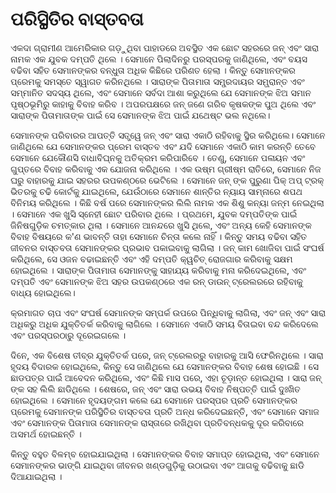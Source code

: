 # ପରିସ୍ଥିତିର ବାସ୍ତବତା

ଏକଦା ଗ୍ରାମୀଣ ଆମେରିକାର ଗଡ଼ୁଥିବା ପାହାଡରେ ଅବସ୍ଥିତ ଏକ ଛୋଟ ସହରରେ ଜନ୍ ଏବଂ ସାରା ନାମକ ଏକ ଯୁବକ ଦମ୍ପତି ଥିଲେ । ସେମାନେ ପିଲାଦିନରୁ ପରସ୍ପରକୁ ଜାଣିଥିଲେ, ଏବଂ ବୟସ ବଢିବା ସହିତ ସେମାନଙ୍କର ବନ୍ଧୁତା ଅଧିକ କିଛିରେ ପରିଣତ ହେଲା ।
କିନ୍ତୁ ସେମାନଙ୍କର ପ୍ରେମକୁ ସମସ୍ତେ ସ୍ୱାଗତ କରିନଥିଲେ । ସାରାଙ୍କ ପିତାମାତା ସମ୍ପ୍ରଦାୟର ସମ୍ଭ୍ରାନ୍ତ ଏବଂ ସମ୍ମାନିତ ସଦସ୍ୟ ଥିଲେ, ଏବଂ ସେମାନେ ସର୍ବଦା ଆଶା କରୁଥିଲେ ଯେ ସେମାନଙ୍କ ଝିଅ ସମାନ ପୃଷ୍ଠଭୂମିରୁ କାହାକୁ ବିବାହ କରିବ । ଅପରପକ୍ଷରେ ଜନ୍ ଜଣେ ଗରିବ କୃଷକଙ୍କ ପୁଅ ଥିଲେ ଏବଂ ସାରାଙ୍କ ପିତାମାତାଙ୍କ ପାଇଁ ସେ ସେମାନଙ୍କ ଝିଅ ପାଇଁ ଯଥେଷ୍ଟ ଭଲ ନଥିଲେ।

ସେମାନଙ୍କ ପରିବାରର ଆପତ୍ତି ସତ୍ତ୍ୱେ ଜନ୍ ଏବଂ ସାରା ଏକାଠି ରହିବାକୁ ସ୍ଥିର କରିଥିଲେ। ସେମାନେ ଜାଣିଥିଲେ ଯେ ସେମାନଙ୍କର ପ୍ରେମ ବାସ୍ତବ ଏବଂ ଯଦି ସେମାନେ ଏକାଠି କାମ କରନ୍ତି ତେବେ ସେମାନେ ଯେକୌଣସି ବାଧାବିଘ୍ନକୁ ଅତିକ୍ରମ କରିପାରିବେ । ତେଣୁ, ସେମାନେ ପଳାୟନ ଏବଂ ଗୁପ୍ତରେ ବିବାହ କରିବାକୁ ଏକ ଯୋଜନା କରିଥିଲେ ।
ଏକ ଉଷ୍ମ ଗ୍ରୀଷ୍ମ ରାତିରେ, ସେମାନେ ନିଜ ଘରୁ ବାହାରକୁ ଯାଇ ସହରର ଉପକଣ୍ଠରେ ଭେଟିଲେ । ସେମାନେ ଜନ୍ ଙ୍କ ପୁରୁଣା ପିକ୍ ଅପ୍ ଟ୍ରକ୍ ଭିତରକୁ ଚଢି କୋର୍ଟକୁ ଯାଇଥିଲେ, ଯେଉଁଠାରେ ସେମାନେ ଶାନ୍ତିର ନ୍ୟାୟ ସାମ୍ନାରେ ଶପଥ ବିନିମୟ କରିଥିଲେ । 
କିଛି ବର୍ଷ ପରେ ସେମାନଙ୍କର ଲିଲି ନାମକ ଏକ ଶିଶୁ କନ୍ୟା ଜନ୍ମ ନେଇଥିଲା । ସେମାନେ ଏକ ଖୁସି ସ୍ନେହୀ ଛୋଟ ପରିବାର ଥିଲେ ।
ପ୍ରଥମେ, ଯୁବକ ଦମ୍ପତିଙ୍କ ପାଇଁ ଜିନିଷଗୁଡ଼ିକ ଚମତ୍କାର ଥିଲା । ସେମାନେ ଆନନ୍ଦରେ ଖୁସି ଥିଲେ, ଏବଂ ଅନ୍ୟ କେହି ସେମାନଙ୍କ ବିବାହ ବିଷୟରେ କ'ଣ ଭାବନ୍ତି ତାହା ସେମାନେ ଚିନ୍ତା କଲେ ନାହିଁ । କିନ୍ତୁ ସମୟ ବଢିବା ସହିତ ଜୀବନର ବାସ୍ତବତା ସେମାନଙ୍କର ପ୍ରଭାବ ପକାଇବାକୁ ଲାଗିଲା ।
ଜନ୍ କାମ ଖୋଜିବା ପାଇଁ ସଂଘର୍ଷ କରିଥିଲେ, ସେ ଓଜନ ବଢାଇଛନ୍ତି ଏବଂ ଏହି ଦମ୍ପତି କ୍ୱଚିତ୍ ରୋଜଗାର କରିବାକୁ ସକ୍ଷମ ହୋଇଥିଲେ । ସାରାଙ୍କ ପିତାମାତା ସେମାନଙ୍କୁ ସାହାଯ୍ୟ କରିବାକୁ ମନା କରିଦେଇଥିଲେ, ଏବଂ ଦମ୍ପତି ଏବଂ ସେମାନଙ୍କ ଝିଅ ସହର ଉପକଣ୍ଠରେ ଏକ ରନ୍ ଡାଉନ୍ ଟ୍ରେଲରରେ ରହିବାକୁ ବାଧ୍ୟ ହୋଇଥିଲେ।

କ୍ରମାଗତ ଚାପ ଏବଂ ସଂଘର୍ଷ ସେମାନଙ୍କ ସମ୍ପର୍କ ଉପରେ ପିନ୍ଧିବାକୁ ଲାଗିଲା, ଏବଂ ଜନ୍ ଏବଂ ସାରା ଅଧିକରୁ ଅଧିକ ଯୁକ୍ତିତର୍କ  କରିବାକୁ ଲାଗିଲେ । ସେମାନେ ଏକାଠି ସମୟ ବିତାଇବା ବନ୍ଦ କରିଦେଲେ ଏବଂ ପରସ୍ପରଠାରୁ ଦୂରେଇଗଲେ ।

ଦିନେ, ଏକ ବିଶେଷ ତୀବ୍ର ଯୁକ୍ତିତର୍କ ପରେ, ଜନ୍ ଟ୍ରେଲରରୁ ବାହାରକୁ ଆସି ଫେରିନଥିଲେ । ସାରା ହୃଦୟ ବିଦାରକ ହୋଇଥିଲେ, କିନ୍ତୁ ସେ ଜାଣିଥିଲେ ଯେ ସେମାନଙ୍କର ବିବାହ ଶେଷ ହୋଇଛି । ସେ ଛାଡପତ୍ର ପାଇଁ ଆବେଦନ କରିଥିଲେ, ଏବଂ କିଛି ମାସ ପରେ, ଏହା ଚୂଡ଼ାନ୍ତ ହୋଇଥିଲା । ସାରା ଜନ୍ ଙ୍କ ସହ ଲିଲି ଛାଡିଥିଲେ ।
ଶେଷରେ, ଜନ୍ ଏବଂ ସାରା ଉଭୟ ବିବାହ ନିଷ୍ପତ୍ତି ପାଇଁ ଦୁଃଖିତ ହୋଇଥିଲେ । ସେମାନେ ହୃଦୟଙ୍ଗମ କଲେ ଯେ ସେମାନେ ପରସ୍ପର ପ୍ରତି ସେମାନଙ୍କର ପ୍ରେମକୁ ସେମାନଙ୍କ ପରିସ୍ଥିତିର ବାସ୍ତବତା ପ୍ରତି ଅନ୍ଧ କରିଦେଇଛନ୍ତି, ଏବଂ ସେମାନେ ସମାଜ ଏବଂ ସେମାନଙ୍କ ପିତାମାତା ସେମାନଙ୍କ ରାସ୍ତାରେ ରଖିଥିବା ପ୍ରତିବନ୍ଧକକୁ ଦୂର କରିବାରେ ଅସମର୍ଥ ହୋଇଛନ୍ତି ।

କିନ୍ତୁ ବହୁତ ବିଳମ୍ବ ହୋଇଯାଇଥିଲା । ସେମାନଙ୍କର ବିବାହ ସମାପ୍ତ ହୋଇଥିଲା, ଏବଂ ସେମାନେ ସେମାନଙ୍କର ଭାଙ୍ଗି ଯାଇଥିବା ଜୀବନର ଖଣ୍ଡଗୁଡ଼ିକୁ ଉଠାଇବା ଏବଂ ଆଗକୁ ବଢିବାକୁ ଛାଡି ଦିଆଯାଇଥିଲା ।